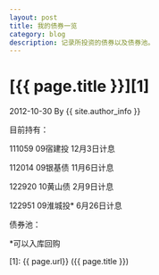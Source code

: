 ```yaml
---
layout: post
title: 我的债券一览
category: blog
description: 记录所投资的债券以及债券池。
---
```


# [{{ page.title }}][1]
2012-10-30 By {{ site.author_info }}

目前持有：<br/>

111059  09宿建投   12月3日计息<br/>

112014  09银基债   11月6日计息<br/>

122920  10黄山债    2月9日计息<br/>

122951  09淮城投*    6月26日计息<br/>

债券池：<br/>

 

 

*可以入库回购<br/>


[BeiYuu]:    http://beiyuu.com  "BeiYuu"
[1]:    {{ page.url}}  ({{ page.title }})

